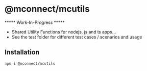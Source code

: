 # @mconnect/mcutils

***** Work-In-Progress *****

- Shared Utility Functions for nodejs, js and ts apps...
- See the test folder for different test cases / scenarios and usage

## Installation
```shell
npm i @mconnect/mcutils
```
